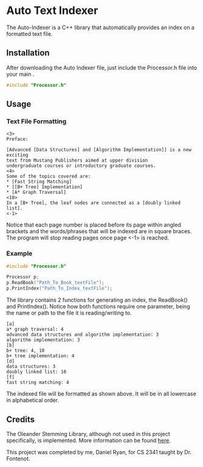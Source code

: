 # Auto Text Indexer 

The Auto-Indexer is a C++ library that automatically provides an index on a formatted text file.

## Installation

After downloading the Auto Indexer file, just include the Processor.h file into your main .

```cpp
#include "Processor.h"
```

## Usage
### Text File Formatting

``` 
<3>
Preface:

[Advanced [Data Structures] and [Algorithm Implementation]] is a new exciting
text from Mustang Publishers aimed at upper division
undergraduate courses or introductory graduate courses.
<4>
Some of the topics covered are:
* [Fast String Matching]
* [[B+ Tree] Implementation]
* [A* Graph Traversal]
<10>
In a [B+ Tree], the leaf nodes are connected as a [doubly linked list].
<-1>
```
Notice that each page number is placed before its page within angled brackets and the words/phrases that will be indexed are in square braces.
The program will stop reading pages once page <-1> is reached.

### Example
```cpp
#include "Processor.h"

Processor p;
p.ReadBook("Path_To_Book_textFile");
p.PrintIndex("Path_To_Index_textFile");
```
The library contains 2 functions for generating an index, the ReadBook() and PrintIndex(). Notice how both functions require one parameter, being the name or path to the file it is reading/writing to.

```
[a]
a* graph traversal: 4
advanced data structures and algorithm implementation: 3
algorithm implementation: 3
[b]
b+ tree: 4, 10
b+ tree implementation: 4
[d]
data structures: 3
doubly linked list: 10
[f]
fast string matching: 4
```

The indexed file will be formatted as shown above. It will be in all lowercase in alphabetical order.

## Credits
The Oleander Stemming Library, although not used in this project specifically, is implemented. More information can be found [here](http://www.oleandersolutions.com/stemming/stemming.html).

This project was completed by me, Daniel Ryan, for CS 2341 taught by Dr. Fontenot.
